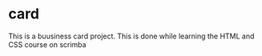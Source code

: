 # card
This is a buusiness card project.
This is done while learning the HTML and CSS course on scrimba
